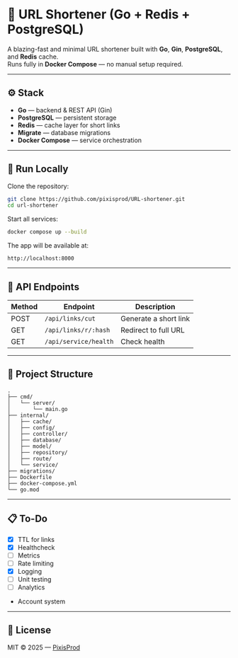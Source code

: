 # 🔗 URL Shortener (Go + Redis + PostgreSQL)

A blazing-fast and minimal URL shortener built with **Go**, **Gin**, **PostgreSQL**, and **Redis** cache.  
Runs fully in **Docker Compose** — no manual setup required.

---

## ⚙️ Stack
- **Go** — backend & REST API (Gin)
- **PostgreSQL** — persistent storage
- **Redis** — cache layer for short links
- **Migrate** — database migrations
- **Docker Compose** — service orchestration

---

## 🚀 Run Locally

Clone the repository:

```bash
git clone https://github.com/pixisprod/URL-shortener.git
cd url-shortener
```

Start all services:

```bash
docker compose up --build
```

The app will be available at:
```
http://localhost:8000
```

---

## 📡 API Endpoints

| Method | Endpoint              | Description            |
|--------|-----------------------|------------------------|
| POST   | `/api/links/cut`      | Generate a short link  |
| GET    | `/api/links/r/:hash`  | Redirect to full URL   |
| GET    | `/api/service/health` | Check health           |

---

## 🧱 Project Structure

```
.
├── cmd/
│   └── server/
│       └── main.go
├── internal/
│   ├── cache/
│   ├── config/
│   ├── controller/
│   ├── database/
│   ├── model/
│   ├── repository/
│   ├── route/
│   └── service/
├── migrations/
├── Dockerfile
├── docker-compose.yml
└── go.mod
```

---

## 📋 To-Do
- [x] TTL for links
- [x] Healthcheck
- [ ] Metrics
- [ ] Rate limiting
- [x] Logging
- [ ] Unit testing
- [ ] Analytics

- Account system

---

## 📄 License

MIT © 2025 — [PixisProd](https://github.com/pixisprod)
